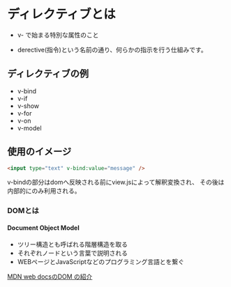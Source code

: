 # ディレクティブとは

- v- で始まる特別な属性のこと

- derective(指令)という名前の通り、何らかの指示を行う仕組みです。

## ディレクティブの例

- v-bind
- v-if
- v-show
- v-for
- v-on
- v-model

## 使用のイメージ

```html
<input type="text" v-bind:value="message" />
```

 v-bindの部分はdomへ反映される前にview.jsによって解釈変換され、
 その後は内部的にのみ利用される。

### DOMとは

#### Document Object Model

- ツリー構造とも呼ばれる階層構造を取る
- それぞれノードという言葉で説明される
- WEBページとJavaScriptなどのプログラミング言語とを繋ぐ

[MDN web docsのDOM の紹介](https://developer.mozilla.org/ja/docs/Web/API/Document_Object_Model/Introduction)
